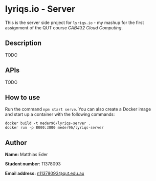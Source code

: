# lyriqs.io - Server

This is the server side project for `lyriqs.io` - my mashup for the first assignment of the QUT course *CAB432 Cloud Computing*.

## Description
TODO

## APIs
TODO

## How to use
Run the command `npm start serve`. You can also create a Docker image and start up a container with the following commands: 
```
docker build -t meder96/lyriqs-server .
docker run -p 8000:3000 meder96/lyriqs-server
```

## Author

**Name:** Matthias Eder

**Student number:** 11378093

**Email address:** n11378093@qut.edu.au